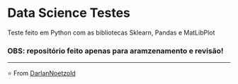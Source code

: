 # Data Science Testes
 Teste feito em Python com as bibliotecas Sklearn, Pandas e MatLibPlot

### OBS: repositório feito apenas para aramzenamento e revisão!

---

⭐️ From [DarlanNoetzold](https://github.com/DarlanNoetzold)
